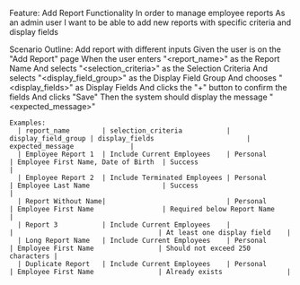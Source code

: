 Feature: Add Report Functionality
  In order to manage employee reports
  As an admin user
  I want to be able to add new reports with specific criteria and display fields

  Scenario Outline: Add report with different inputs
    Given the user is on the "Add Report" page
    When the user enters "<report_name>" as the Report Name
    And selects "<selection_criteria>" as the Selection Criteria
    And selects "<display_field_group>" as the Display Field Group
    And chooses "<display_fields>" as Display Fields
    And clicks the "+" button to confirm the fields
    And clicks "Save"
    Then the system should display the message "<expected_message>"

    Examples:
      | report_name        | selection_criteria           | display_field_group | display_fields                       | expected_message              |
      | Employee Report 1  | Include Current Employees    | Personal            | Employee First Name, Date of Birth  | Success                       |
      | Employee Report 2  | Include Terminated Employees | Personal            | Employee Last Name                  | Success                       |
      | Report Without Name|                              | Personal            | Employee First Name                 | Required below Report Name    |
      | Report 3           | Include Current Employees    |                     |                                    | At least one display field    |
      | Long Report Name   | Include Current Employees    | Personal            | Employee First Name                | Should not exceed 250 characters |
      | Duplicate Report   | Include Current Employees    | Personal            | Employee First Name                | Already exists                |
